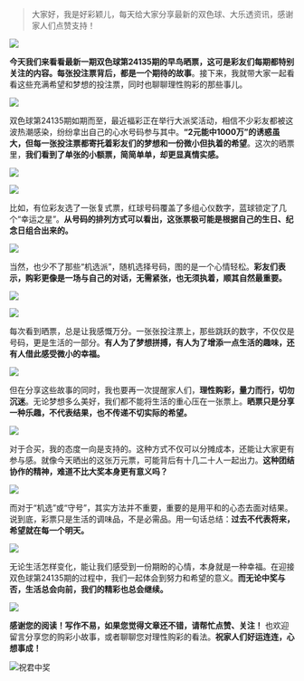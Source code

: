 > 大家好，我是好彩颖儿，每天给大家分享最新的双色球、大乐透资讯，感谢家人们点赞支持！

![](https://cdn.jsdelivr.net/gh/wangwenjie1314/PicCDN/2024-7-11/1720660897499-image.png)


**今天我们来看看最新一期双色球第24135期的早鸟晒票，这可是彩友们每期都特别关注的内容。每张投注票背后，都是一个期待的故事**。接下来，我就带大家一起看看这些充满希望和梦想的投注票，同时也聊聊理性购彩的那些事儿。


![](https://cdn.jsdelivr.net/gh/wangwenjie1314/PicCDN/2024-11-24/1732410263841-image.png)


双色球第24135期如期而至，最近福彩正在举行大派奖活动，相信不少彩友都被这波热潮感染，纷纷拿出自己的心水号码参与其中。**“2元能中1000万”的诱惑虽大，但每一张投注票都寄托着彩友们的梦想和一份微小但执着的希望**。这次的晒票里，**我们看到了单张的小额票，简简单单，却更显真情实感。**


![](https://cdn.jsdelivr.net/gh/wangwenjie1314/PicCDN/2024-11-24/1732410285994-image.png)


![](https://cdn.jsdelivr.net/gh/wangwenjie1314/PicCDN/2024-11-24/1732410551925-image.png)



比如，有位彩友选了一张复式票，红球号码覆盖了多组心仪数字，蓝球锁定了几个“幸运之星”。**从号码的排列方式可以看出，这张票极可能是根据自己的生日、纪念日组合出来的。**


![](https://cdn.jsdelivr.net/gh/wangwenjie1314/PicCDN/2024-11-24/1732410589494-image.png)



当然，也少不了那些“机选派”，随机选择号码，图的是一个心情轻松。**彩友们表示，购彩更像是一场与自己的对话，无需紧张，也无须执着，顺其自然最重要。**


![](https://cdn.jsdelivr.net/gh/wangwenjie1314/PicCDN/2024-11-24/1732410502257-image.png)

![](https://cdn.jsdelivr.net/gh/wangwenjie1314/PicCDN/2024-11-24/1732410491445-image.png)


每次看到晒票，总是让我感慨万分。一张张投注票上，那些跳跃的数字，不仅仅是号码，更是生活的一部分。**有人为了梦想拼搏，有人为了增添一点生活的趣味，还有人借此感受微小的幸福。**


![](https://cdn.jsdelivr.net/gh/wangwenjie1314/PicCDN/2024-11-24/1732410478974-image.png)


但在分享这些故事的同时，我也要再一次提醒家人们，**理性购彩，量力而行，切勿沉迷**。无论梦想多么美好，我们都不能将生活的重心压在一张票上。**晒票只是分享一种乐趣，不代表结果，也不传递不切实际的希望。**


![](https://cdn.jsdelivr.net/gh/wangwenjie1314/PicCDN/2024-11-24/1732410453439-image.png)


对于合买，我的态度一向是支持的。这种方式不仅可以分摊成本，还能让大家更有参与感。就像今天晒出的这张万元票，可能背后有十几二十人一起出力。**这种团结协作的精神，难道不比大奖本身更有意义吗？**



![](https://cdn.jsdelivr.net/gh/wangwenjie1314/PicCDN/2024-11-24/1732410599865-image.png)



而对于“机选”或“守号”，其实方法并不重要，重要的是用平和的心态去面对结果。说到底，彩票只是生活的调味品，不是必需品。用一句话总结：**过去不代表将来，希望就在每一个明天。**


![](https://cdn.jsdelivr.net/gh/wangwenjie1314/PicCDN/2024-11-24/1732410612561-image.png)



无论生活怎样变化，能让我们感受到一份期盼的心情，本身就是一种幸福。在迎接双色球第24135期的过程中，我们一起体会到努力和希望的意义。**而无论中奖与否，生活总会向前，我们的精彩也总会继续。**


![](https://cdn.jsdelivr.net/gh/wangwenjie1314/PicCDN/2024-11-24/1732410515786-image.png)

**感谢您的阅读！写作不易，如果您觉得文章还不错，请帮忙点赞、关注！** 也欢迎留言分享您的购彩小故事，或者聊聊您对理性购彩的看法。**祝家人们好运连连，心想事成！**

![祝君中奖](https://cdn.jsdelivr.net/gh/wangwenjie1314/PicCDN/2024-11-3/1730610890684-image.png)

